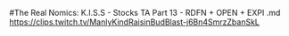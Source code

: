 #The Real Nomics: K.I.S.S - Stocks TA Part 13 - RDFN + OPEN + EXPI.md
https://clips.twitch.tv/ManlyKindRaisinBudBlast-j6Bn4SmrzZbanSkL